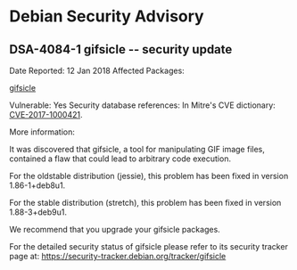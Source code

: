 
Debian Security Advisory
========================


DSA-4084-1 gifsicle -- security update
--------------------------------------



Date Reported:
12 Jan 2018
Affected Packages:

[gifsicle](https://packages.debian.org/src:gifsicle)

Vulnerable:
Yes
Security database references:
In Mitre's CVE dictionary: [CVE-2017-1000421](https://security-tracker.debian.org/tracker/CVE-2017-1000421).  

More information:

It was discovered that gifsicle, a tool for manipulating GIF image
files, contained a flaw that could lead to arbitrary code execution.


For the oldstable distribution (jessie), this problem has been fixed
in version 1.86-1+deb8u1.


For the stable distribution (stretch), this problem has been fixed in
version 1.88-3+deb9u1.


We recommend that you upgrade your gifsicle packages.


For the detailed security status of gifsicle please refer to
its security tracker page at:
<https://security-tracker.debian.org/tracker/gifsicle>





